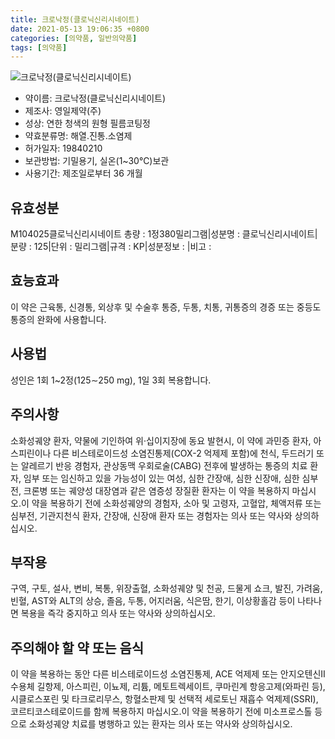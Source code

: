 ```yaml
---
title: 크로낙정(클로닉신리시네이트)
date: 2021-05-13 19:06:35 +0800
categories: [의약품, 일반의약품]
tags: [의약품]
---
```

![크로낙정(클로닉신리시네이트)](https://nedrug.mfds.go.kr/pbp/cmn/itemImageDownload/1NW8BJ049vr)

- 약이름: 크로낙정(클로닉신리시네이트)
- 제조사: 영일제약(주)
- 성상: 연한 청색의 원형 필름코팅정
- 약효분류명: 해열.진통.소염제
- 허가일자: 19840210
- 보관방법: 기밀용기, 실온(1~30℃)보관
- 사용기간: 제조일로부터 36 개월
## 유효성분
M104025클로닉신리시네이트
총량 : 1정380밀리그램|성분명 : 클로닉신리시네이트|분량 : 125|단위 : 밀리그램|규격 : KP|성분정보 : |비고 :
## 효능효과
이 약은 근육통, 신경통, 외상후 및 수술후 통증, 두통, 치통, 귀통증의 경증 또는 중등도 통증의 완화에 사용합니다.
## 사용법
성인은 1회 1~2정(125∼250 mg), 1일 3회 복용합니다.
## 주의사항
소화성궤양 환자, 약물에 기인하여 위·십이지장에 동요 발현시, 이 약에 과민증 환자, 아스피린이나 다른 비스테로이드성 소염진통제(COX-2 억제제 포함)에 천식, 두드러기 또는 알레르기 반응 경험자, 관상동맥 우회로술(CABG) 전후에 발생하는 통증의 치료 환자, 임부 또는 임신하고 있을 가능성이 있는 여성, 심한 간장애, 심한 신장애, 심한 심부전, 크론병 또는 궤양성 대장염과 같은 염증성 장질환 환자는 이 약을 복용하지 마십시오.이 약을 복용하기 전에 소화성궤양의 경험자, 소아 및 고령자, 고혈압, 체액저류 또는 심부전, 기관지천식 환자, 간장애, 신장애 환자 또는 경험자는 의사 또는 약사와 상의하십시오.
## 부작용
구역, 구토, 설사, 변비, 복통, 위장출혈, 소화성궤양 및 천공, 드물게 쇼크, 발진, 가려움, 빈혈, AST와 ALT의 상승, 졸음, 두통, 어지러움, 식은땀, 한기, 이상황홀감 등이 나타나면 복용을 즉각 중지하고 의사 또는 약사와 상의하십시오.
## 주의해야 할 약 또는 음식
이 약을 복용하는 동안 다른 비스테로이드성 소염진통제, ACE 억제제 또는 안지오텐신Ⅱ 수용체 길항제, 아스피린, 이뇨제, 리튬, 메토트렉세이트, 쿠마린계 항응고제(와파린 등), 시클로스포린 및 타크로리무스, 항혈소판제 및 선택적 세로토닌 재흡수 억제제(SSRI), 코르티코스테로이드를 함께 복용하지 마십시오.이 약을 복용하기 전에 미소프로스톨 등으로 소화성궤양 치료를 병행하고 있는 환자는 의사 또는 약사와 상의하십시오.
